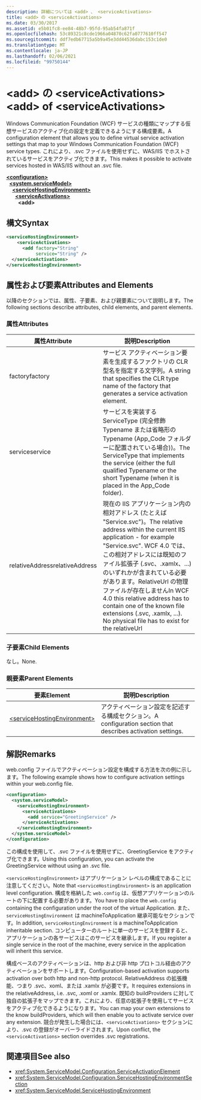 ```yaml
---
description: 詳細については <add> 、 <serviceActivations>
title: <add> の <serviceActivations>
ms.date: 03/30/2017
ms.assetid: e5b01fc8-ee84-48b7-95fd-95ab54fa871f
ms.openlocfilehash: 53c89321c8cde1966a04870c62fa0777610ff547
ms.sourcegitcommit: ddf7edb67715a5b9a45e3dd44536dabc153c1de0
ms.translationtype: MT
ms.contentlocale: ja-JP
ms.lasthandoff: 02/06/2021
ms.locfileid: "99750144"
---
```

# <a name="add-of-serviceactivations"></a><span data-ttu-id="cc9fb-103">\<add> の \<serviceActivations></span><span class="sxs-lookup"><span data-stu-id="cc9fb-103">\<add> of \<serviceActivations></span></span>

<span data-ttu-id="cc9fb-104">Windows Communication Foundation (WCF) サービスの種類にマップする仮想サービスのアクティブ化の設定を定義できるようにする構成要素。</span><span class="sxs-lookup"><span data-stu-id="cc9fb-104">A configuration element that allows you to define virtual service activation settings that map to your Windows Communication Foundation (WCF) service types.</span></span> <span data-ttu-id="cc9fb-105">これにより、.svc ファイルを使用せずに、WAS/IIS でホストされているサービスをアクティブ化できます。</span><span class="sxs-lookup"><span data-stu-id="cc9fb-105">This makes it possible to activate services hosted in WAS/IIS without an .svc file.</span></span>

[**\<configuration>**](../configuration-element.md)\
&nbsp;&nbsp;[**\<system.serviceModel>**](system-servicemodel.md)\
&nbsp;&nbsp;&nbsp;&nbsp;[**\<serviceHostingEnvironment>**](servicehostingenvironment.md)\
&nbsp;&nbsp;&nbsp;&nbsp;&nbsp;&nbsp;[**\<serviceActivations>**](serviceactivations.md)\
&nbsp;&nbsp;&nbsp;&nbsp;&nbsp;&nbsp;&nbsp;&nbsp;**\<add>**  

## <a name="syntax"></a><span data-ttu-id="cc9fb-106">構文</span><span class="sxs-lookup"><span data-stu-id="cc9fb-106">Syntax</span></span>

```xml
<serviceHostingEnvironment>
    <serviceActivations>
      <add factory="String"
           service="String" />
  </serviceActivations>
</serviceHostingEnvironment>
```

## <a name="attributes-and-elements"></a><span data-ttu-id="cc9fb-107">属性および要素</span><span class="sxs-lookup"><span data-stu-id="cc9fb-107">Attributes and Elements</span></span>

<span data-ttu-id="cc9fb-108">以降のセクションでは、属性、子要素、および親要素について説明します。</span><span class="sxs-lookup"><span data-stu-id="cc9fb-108">The following sections describe attributes, child elements, and parent elements.</span></span>

### <a name="attributes"></a><span data-ttu-id="cc9fb-109">属性</span><span class="sxs-lookup"><span data-stu-id="cc9fb-109">Attributes</span></span>

|<span data-ttu-id="cc9fb-110">属性</span><span class="sxs-lookup"><span data-stu-id="cc9fb-110">Attribute</span></span>|<span data-ttu-id="cc9fb-111">説明</span><span class="sxs-lookup"><span data-stu-id="cc9fb-111">Description</span></span>|
|---------------|-----------------|
|<span data-ttu-id="cc9fb-112">factory</span><span class="sxs-lookup"><span data-stu-id="cc9fb-112">factory</span></span>|<span data-ttu-id="cc9fb-113">サービス アクティベーション要素を生成するファクトリの CLR 型名を指定する文字列。</span><span class="sxs-lookup"><span data-stu-id="cc9fb-113">A string that specifies the CLR type name of the factory that generates a service activation element.</span></span>|
|<span data-ttu-id="cc9fb-114">service</span><span class="sxs-lookup"><span data-stu-id="cc9fb-114">service</span></span>|<span data-ttu-id="cc9fb-115">サービスを実装する ServiceType (完全修飾 Typename または省略形の Typename (App_Code フォルダーに配置されている場合))。</span><span class="sxs-lookup"><span data-stu-id="cc9fb-115">The ServiceType that implements the service (either the full qualified Typename or the short Typename (when it is placed in the App_Code folder).</span></span>|
|<span data-ttu-id="cc9fb-116">relativeAddress</span><span class="sxs-lookup"><span data-stu-id="cc9fb-116">relativeAddress</span></span>|<span data-ttu-id="cc9fb-117">現在の IIS アプリケーション内の相対アドレス (たとえば "Service.svc")。</span><span class="sxs-lookup"><span data-stu-id="cc9fb-117">The relative address within the current IIS application - for example "Service.svc".</span></span> <span data-ttu-id="cc9fb-118">WCF 4.0 では、この相対アドレスには既知のファイル拡張子 (.svc、.xamlx、...) のいずれかが含まれている必要があります。RelativeUrl の物理ファイルが存在しません</span><span class="sxs-lookup"><span data-stu-id="cc9fb-118">In WCF 4.0 this relative address has to contain one of the known file extensions (.svc, .xamlx, ...). No physical file has to exist for the relativeUrl</span></span>|

### <a name="child-elements"></a><span data-ttu-id="cc9fb-119">子要素</span><span class="sxs-lookup"><span data-stu-id="cc9fb-119">Child Elements</span></span>

<span data-ttu-id="cc9fb-120">なし。</span><span class="sxs-lookup"><span data-stu-id="cc9fb-120">None.</span></span>

### <a name="parent-elements"></a><span data-ttu-id="cc9fb-121">親要素</span><span class="sxs-lookup"><span data-stu-id="cc9fb-121">Parent Elements</span></span>

|<span data-ttu-id="cc9fb-122">要素</span><span class="sxs-lookup"><span data-stu-id="cc9fb-122">Element</span></span>|<span data-ttu-id="cc9fb-123">説明</span><span class="sxs-lookup"><span data-stu-id="cc9fb-123">Description</span></span>|
|-------------|-----------------|
|[\<serviceHostingEnvironment>](servicehostingenvironment.md)|<span data-ttu-id="cc9fb-124">アクティベーション設定を記述する構成セクション。</span><span class="sxs-lookup"><span data-stu-id="cc9fb-124">A configuration section that describes activation settings.</span></span>|

## <a name="remarks"></a><span data-ttu-id="cc9fb-125">解説</span><span class="sxs-lookup"><span data-stu-id="cc9fb-125">Remarks</span></span>

<span data-ttu-id="cc9fb-126">web.config ファイルでアクティベーション設定を構成する方法を次の例に示します。</span><span class="sxs-lookup"><span data-stu-id="cc9fb-126">The following example shows how to configure activation settings within your web.config file.</span></span>

```xml
<configuration>
  <system.serviceModel>
    <serviceHostingEnvironment>
      <serviceActivations>
        <add service="GreetingService" />
      </serviceActivations>
    </serviceHostingEnvironment>
  </system.serviceModel>
</configuration>
```

<span data-ttu-id="cc9fb-127">この構成を使用して、.svc ファイルを使用せずに、GreetingService をアクティブ化できます。</span><span class="sxs-lookup"><span data-stu-id="cc9fb-127">Using this configuration, you can activate the GreetingService without using an .svc file.</span></span>

<span data-ttu-id="cc9fb-128">`<serviceHostingEnvironment>` はアプリケーション レベルの構成であることに注意してください。</span><span class="sxs-lookup"><span data-stu-id="cc9fb-128">Note that `<serviceHostingEnvironment>` is an application level configuration.</span></span> <span data-ttu-id="cc9fb-129">構成を格納した `web.config` は、仮想アプリケーションのルートの下に配置する必要があります。</span><span class="sxs-lookup"><span data-stu-id="cc9fb-129">You have to place the `web.config` containing the configuration under the root of the virtual Application.</span></span> <span data-ttu-id="cc9fb-130">また、 `serviceHostingEnvironment` は machineToApplication 継承可能なセクションです。</span><span class="sxs-lookup"><span data-stu-id="cc9fb-130">In addition, `serviceHostingEnvironment` is a machineToApplication inheritable section.</span></span> <span data-ttu-id="cc9fb-131">コンピューターのルートに単一のサービスを登録すると、アプリケーションの各サービスはこのサービスを継承します。</span><span class="sxs-lookup"><span data-stu-id="cc9fb-131">If you register a single service in the root of the machine, every service in the application will inherit this service.</span></span>

<span data-ttu-id="cc9fb-132">構成ベースのアクティベーションは、http および非 http プロトコル経由のアクティベーションをサポートします。</span><span class="sxs-lookup"><span data-stu-id="cc9fb-132">Configuration-based activation supports activation over both http and non-http protocol.</span></span> <span data-ttu-id="cc9fb-133">RelativeAddress の拡張機能、つまり .svc、xoml、または .xamlx が必要です。</span><span class="sxs-lookup"><span data-stu-id="cc9fb-133">It requires extensions in the relativeAddress, i.e. .svc, .xoml or .xamlx.</span></span> <span data-ttu-id="cc9fb-134">既知の buildProviders に対して独自の拡張子をマップできます。これにより、任意の拡張子を使用してサービスをアクティブ化できるようになります。</span><span class="sxs-lookup"><span data-stu-id="cc9fb-134">You can map your own extensions to the know buildProviders, which will then enable you to activate service over any extension.</span></span> <span data-ttu-id="cc9fb-135">競合が発生した場合には、`<serviceActivations>` セクションにより、.svc の登録がオーバーライドされます。</span><span class="sxs-lookup"><span data-stu-id="cc9fb-135">Upon conflict, the `<serviceActivations>` section overrides .svc registrations.</span></span>

## <a name="see-also"></a><span data-ttu-id="cc9fb-136">関連項目</span><span class="sxs-lookup"><span data-stu-id="cc9fb-136">See also</span></span>

- <xref:System.ServiceModel.Configuration.ServiceActivationElement>
- <xref:System.ServiceModel.Configuration.ServiceHostingEnvironmentSection>
- <xref:System.ServiceModel.ServiceHostingEnvironment>
